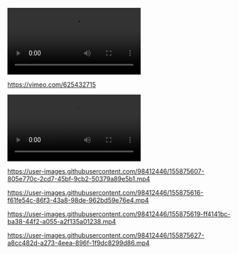 <video src="https://user-images.githubusercontent.com/126239/151127893-5c98ba8d-c431-4a25-bb1f-e0b33645a2b6.mp4"></video>

https://vimeo.com/625432715

<video src="https://youtu.be/1eXdTKcHD8Y"></video>

https://user-images.githubusercontent.com/98412446/155875607-805e770c-2cd7-45bf-9cb2-50379a89e5b1.mp4



https://user-images.githubusercontent.com/98412446/155875616-f61fe54c-86f3-43a8-98de-962bd59e76e4.mp4



https://user-images.githubusercontent.com/98412446/155875619-ff4141bc-ba38-44f2-a055-a2f135a01238.mp4



https://user-images.githubusercontent.com/98412446/155875627-a8cc482d-a273-4eea-896f-1f9dc8299d86.mp4

